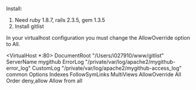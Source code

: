 Install:
1. Need ruby 1.8.7, rails 2.3.5, gem 1.3.5
2.  Install gitlist

In your virtualhost configuration you must change the AllowOverride option to All.

<VirtualHost *:80>
    DocumentRoot "/Users/i027910/www/gitlist"
    ServerName mygithub
    ErrorLog "/private/var/log/apache2/mygithub-error_log"
    CustomLog "/private/var/log/apache2/mygithub-access_log" common
    <Directory />
                Options Indexes FollowSymLinks MultiViews
                AllowOverride All
                Order deny,allow
                Allow from all
    </Directory>
</VirtualHost>